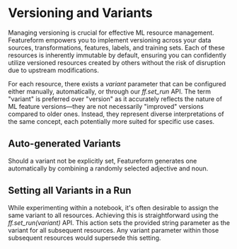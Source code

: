 # Versioning and Variants

Managing versioning is crucial for effective ML resource management. Featureform empowers you to implement versioning across your data sources, transformations, features, labels, and training sets. Each of these resources is inherently immutable by default, ensuring you can confidently utilize versioned resources created by others without the risk of disruption due to upstream modifications.

For each resource, there exists a *variant* parameter that can be configured either manually, automatically, or through our *ff.set_run* API. The term "variant" is preferred over "version" as it accurately reflects the nature of ML feature versions—they are not necessarily "improved" versions compared to older ones. Instead, they represent diverse interpretations of the same concept, each potentially more suited for specific use cases.

## Auto-generated Variants

Should a variant not be explicitly set, Featureform generates one automatically by combining a randomly selected adjective and noun.

## Setting all Variants in a Run

While experimenting within a notebook, it's often desirable to assign the same variant to all resources. Achieving this is straightforward using the *ff.set_run(variant)* API. This action sets the provided string parameter as the variant for all subsequent resources. Any variant parameter within those subsequent resources would supersede this setting.
